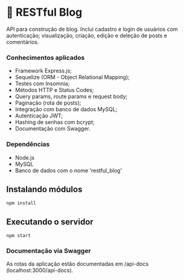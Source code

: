 # 📃 RESTful Blog

API para construção de blog. Inclui cadastro e login de usuários com autenticação; visualização, criação, edição e deleção de posts e comentários.

### Conhecimentos aplicados

- Framework Express.js;
- Sequelize (ORM - Object Relational Mapping);
- Testes com Insomnia;
- Métodos HTTP e Status Codes;
- Query params, route params e request body;
- Paginação (rota de posts);
- Integração com banco de dados MySQL;
- Autenticação JWT;
- Hashing de senhas com bcrypt;
- Documentação com Swagger.

### Dependências

- Node.js
- MySQL
- Banco de dados com o nome 'restful_blog'

## Instalando módulos

```
npm install
```

## Executando o servidor

```
npm start
```

### Documentação via Swagger

As rotas da aplicação estão documentadas em /api-docs (localhost:3000/api-docs).

<img src=''/>
